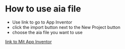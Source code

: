 # How to use aia file
* Use link to go to App Inventor
* click the import button next to the New Project button
* choose the aia file you want to use

[link to Mit App Inventor](https://ai2.appinventor.mit.edu)
